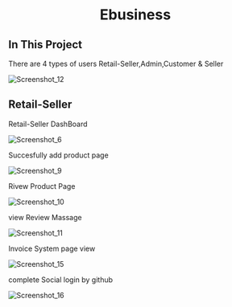 <h1 align="center">
Ebusiness
</h1>

## In This Project

There are 4 types of users Retail-Seller,Admin,Customer & Seller

![Screenshot_12](https://user-images.githubusercontent.com/60029434/103584760-27bf9180-4f0c-11eb-89e1-95e4ed3a7702.jpg)


## Retail-Seller 

Retail-Seller DashBoard

![Screenshot_6](https://user-images.githubusercontent.com/60029434/103486361-75ae9980-4e27-11eb-87ce-49b75f2d69c2.jpg)

Succesfully add product page

![Screenshot_9](https://user-images.githubusercontent.com/60029434/103486457-49dfe380-4e28-11eb-8eeb-b0500f7c24cc.jpg)

Rivew Product Page

![Screenshot_10](https://user-images.githubusercontent.com/60029434/103557473-77d32f80-4edd-11eb-8be2-304cf0ffd808.jpg)

view Review Massage

![Screenshot_11](https://user-images.githubusercontent.com/60029434/103557881-0778de00-4ede-11eb-8fa3-ebdf536b5208.jpg)

Invoice System page view 

![Screenshot_15](https://user-images.githubusercontent.com/60029434/103607364-ebf3ee80-4f42-11eb-9417-9321c6a59b96.jpg)

complete Social login by github 

![Screenshot_16](https://user-images.githubusercontent.com/60029434/103607525-50af4900-4f43-11eb-95c1-2ff1af048a8c.jpg)

